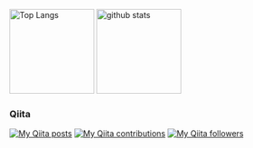 <p align="left"> 
  <img alt="Top Langs" height="150px" src="https://github-readme-stats.vercel.app/api/top-langs/?username=HI-0123&layout=compact&show_icons=ture&theme=dark" />
  <img alt="github stats" height="150px" src="https://github-readme-stats.vercel.app/api?username=HI-0123&show_icons=ture&theme=dark" />
</p>

### Qiita

<div>
<p><a href="http://qiita.com/Hiiisan"><img src="https://qiita-badge.apiapi.app/s/Hiiisan/posts.svg" alt="My Qiita posts"></a>
<a href="http://qiita.com/Hiiisan"><img src="https://qiita-badge.apiapi.app/s/Hiiisan/contributions.svg" alt="My Qiita contributions"></a>
<a href="http://qiita.com/Hiiisan"><img src="https://qiita-badge.apiapi.app/s/Hiiisan/followers.svg" alt="My Qiita followers"></a></p>
</div>

<!-- ### Twitter

[![Twitter Follow](https://img.shields.io/twitter/follow/Hiiisan.svg?style=social)](https://twitter.com/Hiiisan)  -->
